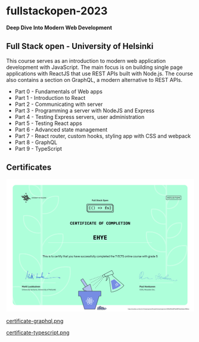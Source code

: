 # fullstackopen-2023

**Deep Dive Into Modern Web Development**

## Full Stack open - University of Helsinki

This course serves as an introduction to modern web application development with JavaScript. The main focus is on building single page applications with ReactJS that use REST APIs built with Node.js. The course also contains a section on GraphQL, a modern alternative to REST APIs.

- Part 0 - Fundamentals of Web apps
- Part 1 - Introduction to React
- Part 2 - Communicating with server
- Part 3 - Programming a server with NodeJS and Express
- Part 4 - Testing Express servers, user administration
- Part 5 - Testing React apps
- Part 6 - Advanced state management
- Part 7 - React router, custom hooks, styling app with CSS and webpack
- Part 8 - GraphQL
- Part 9 - TypeScript

## Certificates

![certificate-fullstack.png](certificate-fullstack.png "certificate-fullstack")

[certificate-graphql.png](https://studies.cs.helsinki.fi/stats/api/certificate/fs-graphql/en/f9ed212ef9fa142ebc2770932d0ac2f3 "certificate-graphql")

[certificate-typescript.png](https://studies.cs.helsinki.fi/stats/api/certificate/fs-typescript/en/29860d1500a447561c74c1175550c158 "certificate-typescript.png")